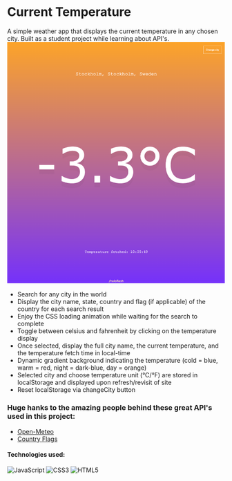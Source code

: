 # Current Temperature

A simple weather app that displays the current temperature in any chosen city. Built as a student project while learning about API's.
![App Preview](preview.png)

-   Search for any city in the world
-   Display the city name, state, country and flag (if applicable) of the country for each search result
-   Enjoy the CSS loading animation while waiting for the search to complete
-   Toggle between celsius and fahrenheit by clicking on the temperature display
-   Once selected, display the full city name, the current temperature, and the temperature fetch time in local-time
-   Dynamic gradient background indicating the temperature (cold = blue, warm = red, night = dark-blue, day = orange)
-   Selected city and choose temperature unit (°C/°F) are stored in localStorage and displayed upon refresh/revisit of site
-   Reset localStorage via changeCity button

### Huge hanks to the amazing people behind these great API's used in this project:

-   [Open-Meteo](https://open-meteo.com/)
-   [Country Flags](https://www.countryflags.io/)

#### Technologies used:

![JavaScript](https://img.shields.io/badge/javascript-%23323330.svg?style=for-the-badge&logo=javascript&logoColor=%23F7DF1E)
![CSS3](https://img.shields.io/badge/css3-%231572B6.svg?style=for-the-badge&logo=css3&logoColor=white)
![HTML5](https://img.shields.io/badge/html5-%23E34F26.svg?style=for-the-badge&logo=html5&logoColor=white)
